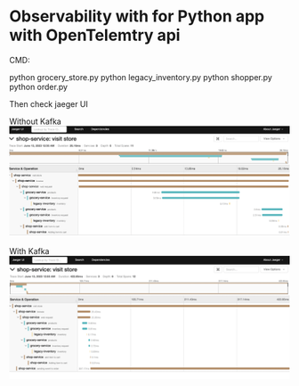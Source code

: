 # Observability with for Python app with OpenTelemtry api 

CMD:

python grocery_store.py
python legacy_inventory.py
python shopper.py
python order.py

Then check jaeger UI

Without Kafka
![Alt Text](w_o_kafka.png)

With Kafka
![Alt Text](w_kafka.png)
